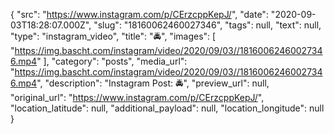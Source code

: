 {
  "src": "https://www.instagram.com/p/CErzcppKepJ/",
  "date": "2020-09-03T18:28:07.000Z",
  "slug": "18160062460027346",
  "tags": null,
  "text": null,
  "type": "instagram_video",
  "title": "🚔",
  "images": [
    "https://img.bascht.com/instagram/video/2020/09/03//18160062460027346.mp4"
  ],
  "category": "posts",
  "media_url": "https://img.bascht.com/instagram/video/2020/09/03//18160062460027346.mp4",
  "description": "Instagram Post: 🚔",
  "preview_url": null,
  "original_url": "https://www.instagram.com/p/CErzcppKepJ/",
  "location_latitude": null,
  "additional_payload": null,
  "location_longitude": null
}